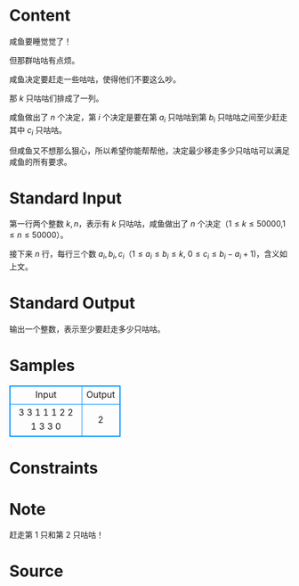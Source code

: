 
# Content

咸鱼要睡觉觉了！

但那群咕咕有点烦。

咸鱼决定要赶走一些咕咕，使得他们不要这么吵。

那 $k$ 只咕咕们排成了一列。

咸鱼做出了 $n$ 个决定，第 $i$ 个决定是要在第 $a_i$ 只咕咕到第 $b_i$ 只咕咕之间至少赶走其中 $c_i$ 只咕咕。

但咸鱼又不想那么狠心，所以希望你能帮帮他，决定最少移走多少只咕咕可以满足咸鱼的所有要求。

# Standard Input

第一行两个整数 $k,n$，表示有 $k$ 只咕咕，咸鱼做出了 $n$ 个决定（$1\le k \le 50000$,$1\le n \le 50000$）。

接下来 $n$ 行，每行三个数 $a_i,b_i,c_i$（$1\le a_i  \le b_i \le k$, $0\le c_i \le b_i-a_i+1$)，含义如上文。

# Standard Output

输出一个整数，表示至少要赶走多少只咕咕。

# Samples

<style>
        table,table tr th, table tr td { border:1px solid #0094ff; }
        table { width: 200px; min-height: 25px; line-height: 25px; text-align: center; border-collapse: collapse;}   
    </style>
<table>
	<tr>
		<td>Input</td>
		<td>Output</td>
	</tr>
<tr><td>3 3
1 1 1
2 2 1
3 3 0</td><td>2</td></tr></table>


# Constraints



# Note

赶走第 $1$ 只和第 $2$ 只咕咕！

# Source


